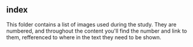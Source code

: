 ## index

This folder contains a list of images used during the study. They are numbered, and throughout the content you'll find the number and link to them, refferenced to where in the text they need to be shown.


